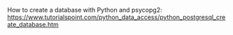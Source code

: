 How to create a database with Python and psycopg2: https://www.tutorialspoint.com/python_data_access/python_postgresql_create_database.htm
